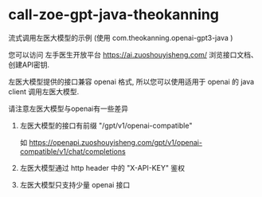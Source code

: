 # call-zoe-gpt-java-theokanning

流式调用左医大模型的示例 (使用 com.theokanning.openai-gpt3-java )

您可以访问 左手医生开放平台 https://ai.zuoshouyisheng.com/ 浏览接口文档、创建API密钥.


左医大模型提供的接口兼容 openai 格式, 所以您可以使用适用于 openai 的 java client 调用左医大模型.


请注意左医大模型与openai有一些差异

1. 左医大模型的接口有前缀 "/gpt/v1/openai-compatible"

   如 https://openapi.zuoshouyisheng.com/gpt/v1/openai-compatible/v1/chat/completions

2. 左医大模型通过 http header 中的 "X-API-KEY" 鉴权
3. 左医大模型只支持少量 openai 接口
